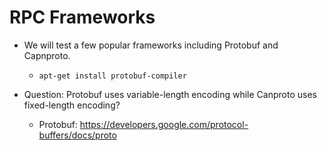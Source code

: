 # RPC Frameworks

* We will test a few popular frameworks including Protobuf and Capnproto.
  * `apt-get install protobuf-compiler`

* Question: Protobuf uses variable-length encoding while Canproto uses fixed-length
encoding?
  * Protobuf: https://developers.google.com/protocol-buffers/docs/proto